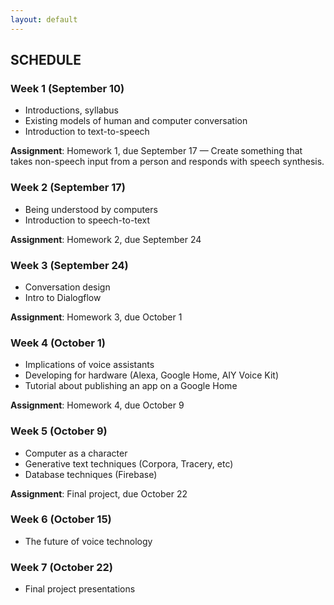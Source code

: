 ```yaml
---
layout: default
---
```


## SCHEDULE

### Week 1 (September 10)

- Introductions, syllabus
- Existing models of human and computer conversation
- Introduction to text-to-speech

**Assignment**: Homework 1, due September 17 — Create something that takes non-speech input from a person and responds with speech synthesis.


### Week 2 (September 17)

- Being understood by computers
- Introduction to speech-to-text

**Assignment**: Homework 2, due September 24

### Week 3 (September 24)

- Conversation design
- Intro to Dialogflow

**Assignment**: Homework 3, due October 1

### Week 4 (October 1)

- Implications of voice assistants
- Developing for hardware (Alexa, Google Home, AIY Voice Kit)
- Tutorial about publishing an app on a Google Home

**Assignment**: Homework 4, due October 9

### Week 5 (October 9)

- Computer as a character
- Generative text techniques (Corpora, Tracery, etc)
- Database techniques (Firebase)

**Assignment**: Final project, due October 22

### Week 6 (October 15)

- The future of voice technology

### Week 7 (October 22)

- Final project presentations